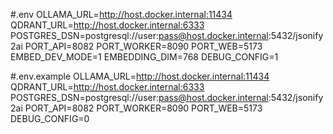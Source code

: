 #.env
OLLAMA_URL=http://host.docker.internal:11434
QDRANT_URL=http://host.docker.internal:6333
POSTGRES_DSN=postgresql://user:pass@host.docker.internal:5432/jsonify2ai
PORT_API=8082
PORT_WORKER=8090
PORT_WEB=5173
EMBED_DEV_MODE=1
EMBEDDING_DIM=768
DEBUG_CONFIG=1

#.env.example
OLLAMA_URL=http://host.docker.internal:11434
QDRANT_URL=http://host.docker.internal:6333
POSTGRES_DSN=postgresql://user:pass@host.docker.internal:5432/jsonify2ai
PORT_API=8082
PORT_WORKER=8090
PORT_WEB=5173
DEBUG_CONFIG=0